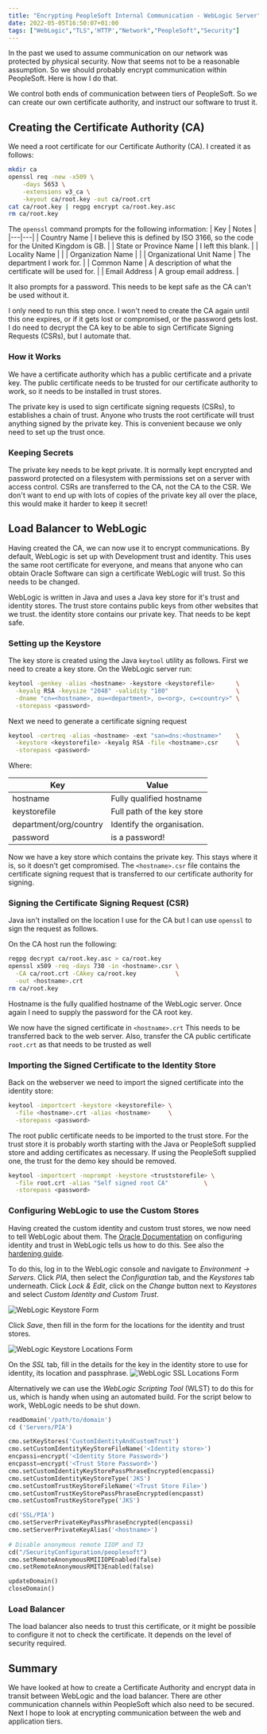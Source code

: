 ```yaml
---
title: "Encrypting PeopleSoft Internal Communication - WebLogic Server"
date: 2022-05-05T16:50:07+01:00
tags: ["WebLogic","TLS",'HTTP',"Network","PeopleSoft","Security"]
---
```


In the past we used to assume communication on our network was protected
by physical security. Now
that seems not to be a reasonable assumption. So we should probably encrypt
communication within PeopleSoft. Here is how I do that. 

We control both ends of communication between tiers of PeopleSoft. So
we can create our own certificate authority, and instruct our software
to trust it. 


## Creating the Certificate Authority (CA)

We need a root certificate for our Certificate Authority (CA).
I created it as follows:

```bash
mkdir ca
openssl req -new -x509 \
    -days 5653 \
    -extensions v3_ca \
    -keyout ca/root.key -out ca/root.crt
cat ca/root.key | regpg encrypt ca/root.key.asc
rm ca/root.key
```

The `openssl` command prompts for the following information:
| Key | Notes |
|---|---|
| Country Name | I believe this is defined by  ISO 3166, so the code for the United Kingdom is GB. |
| State or Province Name |  I left this blank. |
| Locality Name |   |
| Organization Name |  |
| Organizational Unit Name | The department I work for. |
| Common Name | A description of what the certificate will be used for. |
| Email Address |  A group email address. |


It also prompts for a password. This needs to be kept safe as the CA can't
be used without it.

I only need to run this step once. I won't need to create the CA again until
this one expires, or if it gets lost or compromised, or the password gets lost.
I do need to decrypt the CA key to be able to sign Certificate Signing Requests 
(CSRs), but I automate that.


### How it Works

We have a certificate authority which has a public certificate 
and a private key.
The public certificate needs to be trusted for our certificate authority
to work, so it needs to be installed in trust stores.

The private key is used to sign certificate signing requests (CSRs),
to establishes a chain of trust. Anyone who trusts the root
certificate will trust anything signed by the private key. This is
convenient because we only need to set up the trust once.


### Keeping Secrets

The private key needs to be kept private.
It is normally kept encrypted and password
protected on a filesystem with permissions set on a server with
access control. CSRs are transferred to the CA, not the CA to the CSR.
We don't want to end up with lots of copies of the private key
all over the place, this would make it harder to keep it secret!


## Load Balancer to WebLogic

Having created the CA, we can now use it to encrypt communications.
By default, WebLogic is set up with Development trust and identity. This uses
the same root certificate for everyone, and means that anyone who can obtain
Oracle Software can sign a certificate WebLogic will trust. So this needs to be 
changed.

WebLogic is written in Java and uses a Java key store for it's trust and identity
stores. The trust store contains public keys from other websites that we trust.
the identity store contains our private key. That needs to be kept safe.


### Setting up the Keystore

The key store is created using the Java `keytool` utility as follows. First we
need to create a key store. On the WebLogic server run:

```bash
keytool -genkey -alias <hostname> -keystore <keystorefile>      \
  -keyalg RSA -keysize "2048" -validity "180"                   \
  -dname "cn=<hostname>, ou=<department>, o=<org>, c=<country>" \
  -storepass <password> 
```

Next we need to generate a certificate signing request

```bash
keytool -certreq -alias <hostname> -ext "san=dns:<hostname>"    \
  -keystore <keystorefile> -keyalg RSA -file <hostname>.csr     \
  -storepass <password>
```

Where:

| Key | Value |
|---|---|
| hostname | Fully qualified hostname |
| keystorefile | Full path of the key store |
| department/org/country | Identify the organisation. |
| password | is a password! |

Now we have a key store which contains the private key. This
stays where it is, so it doesn't get compromised. The
`<hostname>.csr` file contains the certificate signing
request that is transferred to our certificate authority
for signing.


### Signing the Certificate Signing Request (CSR)

Java isn't installed on the location I use for the CA
but I can use `openssl` to sign the request as follows.

On the CA host run the following:

```bash
regpg decrypt ca/root.key.asc > ca/root.key
openssl x509 -req -days 730 -in <hostname>.csr \
  -CA ca/root.crt -CAkey ca/root.key           \
  -out <hostname>.crt
rm ca/root.key
```

Hostname is the fully qualified hostname of the 
WebLogic server. Once again I need to supply 
the password for the CA root key.

We now have the signed certificate in `<hostname>.crt`
This needs to be transferred back to the web server. 
Also, transfer the CA
public certificate `root.crt` as that needs to be trusted as well


### Importing the Signed Certificate to the Identity Store

Back on the webserver we need to import the signed certificate
into the identity store:

```bash
keytool -importcert -keystore <keystorefile> \
  -file <hostname>.crt -alias <hostname>     \
  -storepass <password>
```

The root public certificate needs to be imported to the 
trust store. For the trust store it is probably worth starting
with the Java or PeopleSoft supplied store and adding
certificates as necessary. If using the PeopleSoft
supplied one, the trust for the demo key should be removed.

```bash
keytool -importcert -noprompt -keystore <truststorefile> \
  -file root.crt -alias "Self signed root CA"          \
  -storepass <password>
```


### Configuring WebLogic to use the Custom Stores

Having created the custom identity and custom trust stores, we now
need to tell WebLogic about them. 
The [
Oracle Documentation](https://docs.oracle.com/en/middleware/fusion-middleware/weblogic-server/12.2.1.4/secmg/identity_trust.html#GUID-72723A30-24AB-4227-B96A-9C886008BA66)
on configuring identity and trust in WebLogic tells us how to do this.
See also the 
[hardening guide](https://docs.oracle.com/en/middleware/fusion-middleware/weblogic-server/12.2.1.4/lockd/secure.html).

To do this, log in to the WebLogic
console and navigate to *Environment -> Servers*. Click *PIA*, then select
the *Configuration* tab, and the *Keystores* tab underneath.
Click *Lock & Edit*, click on the *Change* button next to *Keystores*
and select *Custom Identity and Custom Trust*.

![WebLogic Keystore Form](../../images/weblogicKeystore.png)

 Click *Save*, then 
fill in the form for the locations for the identity and trust stores.

![WebLogic Keystore Locations Form](../../images/weblogicKeystoreLocations.png)


On the *SSL* tab, fill in the details for the key in the identity
store to use for identity, its location and passphrase.
![WebLogic SSL Locations Form](../../images/weblogicSSLKeys.png)


Alternatively we can use the *WebLogic Scripting Tool* (WLST)
to do this for us, which is handy when using an automated build.
For the script below to work, WebLogic needs to be shut down.


```python
readDomain('/path/to/domain')
cd ('Servers/PIA')

cmo.setKeyStores('CustomIdentityAndCustomTrust')
cmo.setCustomIdentityKeyStoreFileName('<Identity store>')
encpassi=encrypt('<Identity Store Password>')
encpasst=encrypt('<Trust Store Password>')
cmo.setCustomIdentityKeyStorePassPhraseEncrypted(encpassi)
cmo.setCustomIdentityKeyStoreType('JKS')
cmo.setCustomTrustKeyStoreFileName('<Trust Store File>')
cmo.setCustomTrustKeyStorePassPhraseEncrypted(encpasst)
cmo.setCustomTrustKeyStoreType('JKS')

cd('SSL/PIA')
cmo.setServerPrivateKeyPassPhraseEncrypted(encpassi)
cmo.setServerPrivateKeyAlias('<hostname>')
 
# Disable anonymous remote IIOP and T3
cd("/SecurityConfiguration/peoplesoft")
cmo.setRemoteAnonymousRMIIIOPEnabled(false)
cmo.setRemoteAnonymousRMIT3Enabled(false)

updateDomain()
closeDomain()
```


### Load Balancer

The load balancer also needs to trust this certificate, or
it might be possible to configure it not to check the certificate.
It depends on the level of security required.


## Summary

We have looked at how to create a Certificate Authority and 
encrypt data in transit between WebLogic
and the load balancer. There are other communication channels
within PeopleSoft which also need to be secured. Next I hope
to look at encrypting communication between the web and
application tiers.